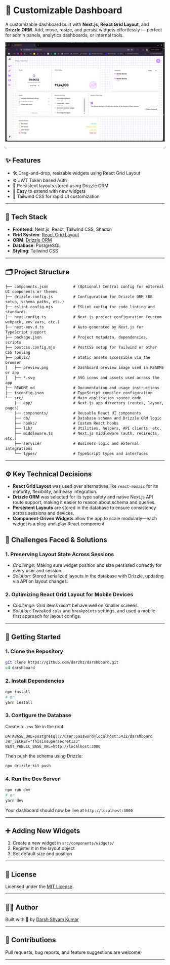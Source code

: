 # 🧩 Customizable Dashboard

A customizable dashboard built with **Next.js**, **React Grid Layout**, and **Drizzle ORM**. Add, move, resize, and persist widgets effortlessly — perfect for admin panels, analytics dashboards, or internal tools.

![Dashboard Preview](./public/preview.png)

---

## ✨ Features

- 🛠 Drag-and-drop, resizable widgets using React Grid Layout
- ⚙️ JWT Token based Auth
- 💾 Persistent layouts stored using Drizzle ORM
- 🔌 Easy to extend with new widgets
- 🎨 Tailwind CSS for rapid UI customization

---

## 🧰 Tech Stack

- **Frontend**: Next.js, React, Tailwind CSS, Shadcn 
- **Grid System**: [React Grid Layout](https://github.com/react-grid-layout/react-grid-layout)  
- **ORM**: [Drizzle ORM](https://orm.drizzle.team)  
- **Database**: PostgreSQL  
- **Styling**: Tailwind CSS

---
## 🗂 Project Structure

```
├── components.json           # (Optional) Central config for external UI components or themes
├── drizzle.config.js         # Configuration for Drizzle ORM (DB setup, schema paths, etc.)
├── eslint.config.mjs         # ESLint config for code linting and standards
├── next.config.ts            # Next.js project configuration (custom webpack, env vars, etc.)
├── next-env.d.ts             # Auto-generated by Next.js for TypeScript support
├── package.json              # Project metadata, dependencies, scripts
├── postcss.config.mjs        # PostCSS setup for Tailwind or other CSS tooling
├── public/                   # Static assets accessible via the browser
│   ├── preview.png           # Dashboard preview image used in README or app
│   ├── *.svg                 # SVG icons and assets used across the app
├── README.md                 # Documentation and usage instructions
├── tsconfig.json             # TypeScript compiler configuration
└── src/                      # Main application source code
    ├── app/                  # Next.js app directory (routes, layout, pages)
    ├── components/           # Reusable React UI components
    ├── db/                   # Database schema and Drizzle ORM logic
    ├── hooks/                # Custom React hooks
    ├── lib/                  # Utilities, helpers, API clients, etc.
    ├── middleware.ts         # Next.js middleware (auth, redirects, etc.)
    ├── service/              # Business logic and external integrations
    └── types/                # TypeScript types and interfaces

```
---
## ⚙️ Key Technical Decisions

- **React Grid Layout** was used over alternatives like `react-mosaic` for its maturity, flexibility, and easy integration.
- **Drizzle ORM** was selected for its type safety and native Next.js API route support, making it easier to reason about schema and queries.
- **Persistent Layouts** are stored in the database to ensure consistency across sessions and devices.
- **Component-Driven Widgets** allow the app to scale modularly—each widget is a plug-and-play React component.

## 🧩 Challenges Faced & Solutions

### 1. **Preserving Layout State Across Sessions**
   - *Challenge:* Making sure widget position and size persisted correctly for every user and session.
   - *Solution:* Stored serialized layouts in the database with Drizzle, updating via API on layout changes.

### 2. **Optimizing React Grid Layout for Mobile Devices**
   - *Challenge:* Grid items didn’t behave well on smaller screens.
   - *Solution:* Tweaked `cols` and `breakpoints` settings, and used a mobile-first approach for layout configs.
---
## 🚀 Getting Started

### 1. Clone the Repository

```bash
git clone https://github.com/darzhz/darshboard.git
cd darshboard
```

### 2. Install Dependencies

```bash
npm install
# or
yarn install
```

### 3. Configure the Database

Create a `.env` file in the root:

```env
DATABASE_URL=postgresql://user:password@localhost:5432/darshboard
JWT_SECRET="Thisissupersecret123"
NEXT_PUBLIC_BASE_URL=http://localhost:3000
```

Then push the schema using Drizzle:

```bash
npx drizzle-kit push
```

### 4. Run the Dev Server

```bash
npm run dev
# or
yarn dev
```

Your dashboard should now be live at `http://localhost:3000`

---


## ➕ Adding New Widgets

1. Create a new widget in `src/components/widgets/`
2. Register it in the layout object
3. Set default size and position

---

## 📄 License

Licensed under the [MIT License](LICENSE).

---

## 🙋‍♀️ Author

Built with 💙 by [Darsh Shyam Kumar](https://github.com/darzhz)

---

## 🤝 Contributions

Pull requests, bug reports, and feature suggestions are welcome!


---
